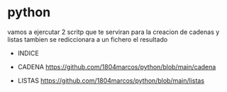 # python
vamos a ejercutar 2 scritp que te serviran para la creacion de cadenas y listas
tambien se rediccionara a un fichero el resultado
>
- INDICE
* CADENA
 https://github.com/1804marcos/python/blob/main/cadena
 >
* LISTAS
 https://github.com/1804marcos/python/blob/main/listas
